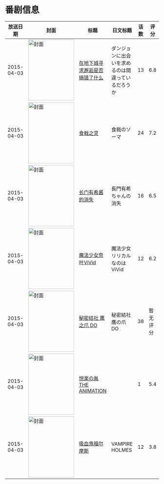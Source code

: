 # 番剧信息

|放送日期|封面|标题|日文标题|话数|评分|评分人数|
|---|---|---|---|---|---|---|
|2015-04-03|<img src="https://lain.bgm.tv/pic/cover/c/3e/74/116287_EqO1e.jpg" alt="封面" style="width:150px;height:200px;object-fit:cover;">|[在地下城寻求邂逅是否搞错了什么](https://bangumi.tv/subject/116287)|ダンジョンに出会いを求めるのは間違っているだろうか|13|6.8|7495人评分|
|2015-04-03|<img src="https://lain.bgm.tv/pic/cover/c/96/99/116461_zl6M2.jpg" alt="封面" style="width:150px;height:200px;object-fit:cover;">|[食戟之灵](https://bangumi.tv/subject/116461)|食戟のソーマ|24|7.2|7548人评分|
|2015-04-03|<img src="https://lain.bgm.tv/pic/cover/c/f1/20/90815_4s8XP.jpg" alt="封面" style="width:150px;height:200px;object-fit:cover;">|[长门有希酱的消失](https://bangumi.tv/subject/90815)|長門有希ちゃんの消失|16|6.5|2754人评分|
|2015-04-03|<img src="https://lain.bgm.tv/pic/cover/c/cb/3d/110867_PAS54.jpg" alt="封面" style="width:150px;height:200px;object-fit:cover;">|[魔法少女奈叶ViVid](https://bangumi.tv/subject/110867)|魔法少女リリカルなのはViVid|12|6.2|1087人评分|
|2015-04-03|<img src="https://lain.bgm.tv/pic/cover/c/71/c1/232981_TVFeP.jpg" alt="封面" style="width:150px;height:200px;object-fit:cover;">|[秘密结社 鹰之爪 DO](https://bangumi.tv/subject/232981)|秘密結社鷹の爪 DO|38|暂无评分|少于10人评分|
|2015-04-03|<img src="https://bangumi.tv/img/no_icon_subject.png" alt="封面" style="width:150px;height:200px;object-fit:cover;">|[悦楽の胤 THE ANIMATION](https://bangumi.tv/subject/126324)||1|5.4|184人评分|
|2015-04-03|<img src="https://lain.bgm.tv/pic/cover/c/7a/da/120703_0ih7t.jpg" alt="封面" style="width:150px;height:200px;object-fit:cover;">|[吸血鬼福尔摩斯](https://bangumi.tv/subject/120703)|VAMPIRE HOLMES|12|3.8|176人评分|
